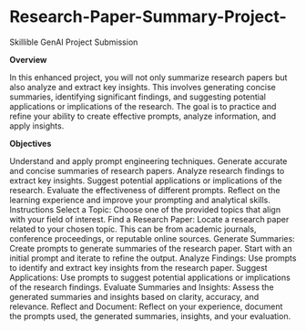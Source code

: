 # Research-Paper-Summary-Project-
Skillible GenAI Project Submission

**Overview**

In this enhanced project, you will not only summarize research papers but also analyze and extract key insights. This involves generating concise summaries, identifying significant findings, and suggesting potential applications or implications of the research. The goal is to practice and refine your ability to create effective prompts, analyze information, and apply insights.


**Objectives**

Understand and apply prompt engineering techniques.
Generate accurate and concise summaries of research papers.
Analyze research findings to extract key insights.
Suggest potential applications or implications of the research.
Evaluate the effectiveness of different prompts.
Reflect on the learning experience and improve your prompting and analytical skills.
Instructions
Select a Topic: Choose one of the provided topics that align with your field of interest.
Find a Research Paper: Locate a research paper related to your chosen topic. This can be from academic journals, conference proceedings, or reputable online sources.
Generate Summaries: Create prompts to generate summaries of the research paper. Start with an initial prompt and iterate to refine the output.
Analyze Findings: Use prompts to identify and extract key insights from the research paper.
Suggest Applications: Use prompts to suggest potential applications or implications of the research findings.
Evaluate Summaries and Insights: Assess the generated summaries and insights based on clarity, accuracy, and relevance.
Reflect and Document: Reflect on your experience, document the prompts used, the generated summaries, insights, and your evaluation.
